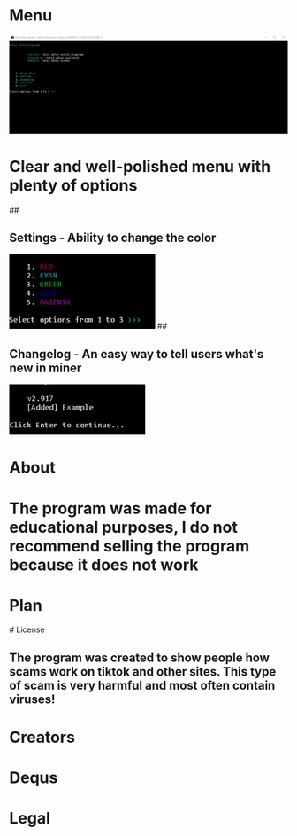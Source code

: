 # Menu
<img src="pics/Menu.JPG">
<h1>Clear and well-polished menu with plenty of options</h1>
## <h2>Settings - Ability to change the color</h2>
<img src="pics/Colors.JPG">
## <h2>Changelog - An easy way to tell users what's new in miner</h2>
<img src="pics/Changelog.JPG">

# About
## <h1>The program was made for educational purposes, I do not recommend selling the program because it does not work</h1>
## <h1>Plan</h1># License
## <h2>The program was created to show people how scams work on tiktok and other sites. This type of scam is very harmful and most often contain viruses!</h2>

# Creators
## <h1>Dequs</h1>
## <h1>Legal</h1>
